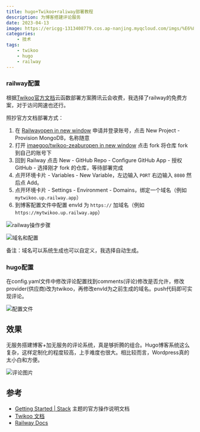 ```yaml
---
title: hugo+Twikoo+raliway部署教程
description: 为博客搭建评论服务
date: 2023-04-13
image: https://ericgg-1313408779.cos.ap-nanjing.myqcloud.com/imgs/%E6%88%AA%E5%B1%8F2023-04-13%20%E4%B8%8B%E5%8D%8812.44.37.png
categories:
    - 技术
tags:
    - twikoo
    - hugo
    - railway
---
```


### railway配置

根据[Twikoo官方文档](https://twikoo.js.org/quick-start.html#%E4%BA%91%E5%87%BD%E6%95%B0%E9%83%A8%E7%BD%B2)云函数部署方案腾讯云会收费，我选择了railway的免费方案，对于访问网速也还行。

照抄官方文档部署方式：

1. 在 [Railwayopen in new window](https://railway.app/dashboard) 申请并登录账号，点击 New Project - Provision MongoDB，名称随意
2. 打开 [imaegoo/twikoo-zeaburopen in new window](https://github.com/imaegoo/twikoo-zeabur) 点击 fork 将仓库 fork 到自己的账号下
3. 回到 Railway 点击 New - GitHub Repo - Configure GitHub App - 授权 GitHub - 选择刚才 fork 的仓库，等待部署完成
4. 点开环境卡片 - Variables - New Variable，左边输入 `PORT` 右边输入 `8080` 然后点 Add。
5. 点开环境卡片 - Settings - Environment - Domains，绑定一个域名（例如 `mytwikoo.up.railway.app`）
6. 到博客配置文件中配置 envId 为 `https://` 加域名（例如 `https://mytwikoo.up.railway.app`）

![railway操作步骤](https://ericgg-1313408779.cos.ap-nanjing.myqcloud.com/imgs/%E6%88%AA%E5%B1%8F2023-04-13%20%E4%B8%8B%E5%8D%8812.25.46.png)

![域名和配置](https://ericgg-1313408779.cos.ap-nanjing.myqcloud.com/imgs/%E6%88%AA%E5%B1%8F2023-04-13%20%E4%B8%8B%E5%8D%8812.27.04.png)

备注：域名可以系统生成也可以自定义，我选择自动生成。

### hugo配置

在config.yaml文件中修改评论配置找到comments(评论)修改是否允许，修改provider(供应商)改为twikoo，再修改envId为之前生成的域名。push代码即可实现评论。

![配置文件](https://ericgg-1313408779.cos.ap-nanjing.myqcloud.com/imgs/%E6%88%AA%E5%B1%8F2023-04-13%20%E4%B8%8B%E5%8D%8812.35.49.png)

## 效果

无服务搭建博客+加无服务的评论系统，真是够折腾的组合。Hugo博客系统这么复杂，这样定制化的程度较高，上手难度也很大。相比较而言，Wordpress真的太小白和方便。

![评论图片](https://ericgg-1313408779.cos.ap-nanjing.myqcloud.com/imgs/%E6%88%AA%E5%B1%8F2023-04-13%20%E4%B8%8B%E5%8D%8812.44.37.png)

## 参考

-  [Getting Started | Stack](https://stack.jimmycai.com/guide/getting-started) 主题的官方操作说明文档
-  [Twikoo 文档](https://twikoo.js.org/) 
- [Railway Docs](https://docs.railway.app/)  